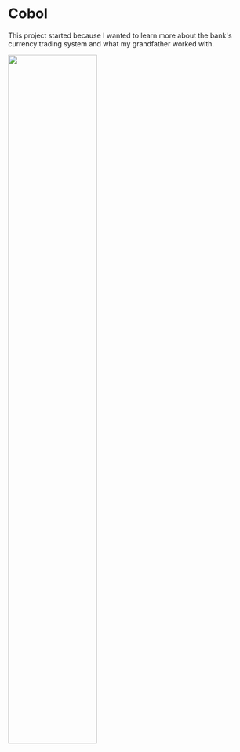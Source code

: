 # Cobol
This project started because I wanted to learn more about the bank's currency trading system and what my grandfather worked with.

<img src="https://github.com/wingemo/cobol-projects/blob/main/PunchCard.png?raw=true" width="60%">

